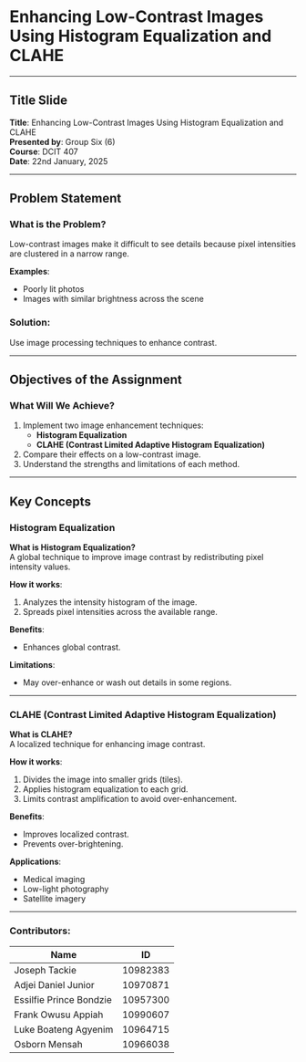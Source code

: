 # Enhancing Low-Contrast Images Using Histogram Equalization and CLAHE

---

## Title Slide
**Title**: Enhancing Low-Contrast Images Using Histogram Equalization and CLAHE  
**Presented by**: Group Six (6)  
**Course**: DCIT 407  
**Date**: 22nd January, 2025  

---

## Problem Statement

### What is the Problem?
Low-contrast images make it difficult to see details because pixel intensities are clustered in a narrow range.  

**Examples**:
- Poorly lit photos
- Images with similar brightness across the scene  

### Solution:
Use image processing techniques to enhance contrast.

---

## Objectives of the Assignment
### What Will We Achieve?
1. Implement two image enhancement techniques:
   - **Histogram Equalization**
   - **CLAHE (Contrast Limited Adaptive Histogram Equalization)**  
2. Compare their effects on a low-contrast image.  
3. Understand the strengths and limitations of each method.

---

## Key Concepts

### Histogram Equalization
**What is Histogram Equalization?**  
A global technique to improve image contrast by redistributing pixel intensity values.  

**How it works**:
1. Analyzes the intensity histogram of the image.  
2. Spreads pixel intensities across the available range.  

**Benefits**:
- Enhances global contrast.  

**Limitations**:
- May over-enhance or wash out details in some regions.

---

### CLAHE (Contrast Limited Adaptive Histogram Equalization)
**What is CLAHE?**  
A localized technique for enhancing image contrast.  

**How it works**:
1. Divides the image into smaller grids (tiles).  
2. Applies histogram equalization to each grid.  
3. Limits contrast amplification to avoid over-enhancement.  

**Benefits**:
- Improves localized contrast.  
- Prevents over-brightening.  

**Applications**:
- Medical imaging
- Low-light photography
- Satellite imagery

---


### Contributors:

| **Name**           | **ID**              |
|---------------------|-----------------------|
| Joseph Tackie          | 10982383            |
| Adjei Daniel Junior         | 10970871     |
| Essilfie Prince Bondzie      | 10957300|
| Frank Owusu Appiah       | 10990607|
| Luke Boateng Agyenim       | 10964715|
| Osborn Mensah       | 10966038   |